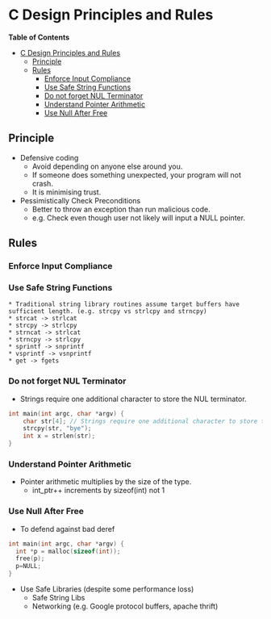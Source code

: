 # C Design Principles and Rules

<!-- markdown-toc start - Don't edit this section. Run M-x markdown-toc-refresh-toc -->
**Table of Contents**

- [C Design Principles and Rules](#c-design-principles-and-rules)
    - [Principle](#principle)
    - [Rules](#rules)
        - [Enforce Input Compliance](#enforce-input-compliance)
        - [Use Safe String Functions](#use-safe-string-functions)
        - [Do not forget NUL Terminator](#do-not-forget-nul-terminator)
        - [Understand Pointer Arithmetic](#understand-pointer-arithmetic)
        - [Use Null After Free](#use-null-after-free)

<!-- markdown-toc end -->


## Principle
* Defensive coding
  * Avoid depending on anyone else around you.
  * If someone does something unexpected, your program will not crash.
  * It is minimising trust.
* Pessimistically Check Preconditions
  * Better to throw an exception than run malicious code.
  * e.g. Check even though user not likely will input a NULL pointer.


## Rules
### Enforce Input Compliance

### Use Safe String Functions
    * Traditional string library routines assume target buffers have sufficient length. (e.g. strcpy vs strlcpy and strncpy)
    * strcat -> strlcat
    * strcpy -> strlcpy
    * strncat -> strlcat
    * strncpy -> strlcpy
    * sprintf -> snprintf
    * vsprintf -> vsnprintf
    * get -> fgets

### Do not forget NUL Terminator
* Strings require one additional character to store the NUL terminator.
```c
int main(int argc, char *argv) {
    char str[4]; // Strings require one additional character to store the NUL terminator.
    strcpy(str, "bye");
    int x = strlen(str);
}
```

### Understand Pointer Arithmetic
* Pointer arithmetic multiplies by the size of the type.
    * int_ptr++ increments by sizeof(int) not 1

### Use Null After Free
* To defend against bad deref
```c
int main(int argc, char *argv) {
  int *p = malloc(sizeof(int));
  free(p);
  p=NULL;
}
```

* Use Safe Libraries (despite some performance loss)
    * Safe String Libs
    * Networking (e.g. Google protocol buffers, apache thrift)
